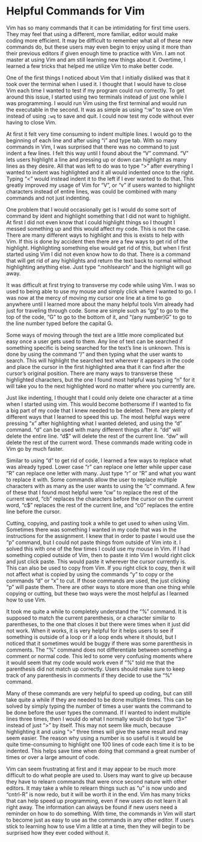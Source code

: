 # Helpful Commands for Vim

Vim has so many commands that it can be intimidating for first time users.  They may feel that using a different, more familiar, editor would make coding more efficient. It may be difficult to remember what all of these new commands do, but these users may even begin to enjoy using it more than their previous editors if given enough time to practice with Vim.  I am not master at using Vim and am still learning new things about it.  Overtime, I learned a few tricks that helped me utilize Vim to make better code.

One of the first things I noticed about Vim that I initially disliked was that it took over the terminal when I used it.  I thought that I would have to close Vim each time I wanted to test if my program could run correctly.  To get around this issue, I started using two terminals instead of just one while I was programming.  I would run Vim using the first terminal and would run the executable in the second.  It was as simple as using “:w” to save on Vim instead of using `:wq` to save and quit. I could now test my code without ever having to close Vim.

At first it felt very time consuming to indent multiple lines. I would go to the beginning of each line and after using “i” and type tab.  With so many commands in Vim, I was surprised that there was no command to just indent a few lines.  I felt this way until I found about the “V” command.  “V” lets users highlight a line and pressing up or down can highlight as many lines as they desire.  All that was left to do was to type “>” after everything I wanted to indent was highlighted and it all would indented once to the right. Typing “<” would instead indent it to the left if I ever wanted to do that.  This greatly improved my usage of Vim for “V”, or “v” if users wanted to highlight characters instead of entire lines, was could be combined with many commands and not just indenting.

One problem that I would occasionally get is I would do some sort of command by ident and highlight something that I did not want to highlight. At first I did not even know that I could highlight things so I thought I messed something up and this would affect my code.  This is not the case. There are many different ways to highlight and this is exists to help with Vim.  If this is done by accident then there are a few ways to get rid of the highlight. Highlighting something else would get rid of this, but when I first started using Vim I did not even know how to do that. There is a command that will get rid of any highlights and return the text back to normal without highlighting anything else. Just type “:nohlsearch” and the highlight will go away.

It was difficult at first trying to transverse my code while using Vim.  I was so used to being able to use my mouse and simply click where I wanted to go. I was now at the mercy of moving my cursor one line at a time to go anywhere until I learned more about the many helpful tools Vim already had just for traveling through code.  Some are simple such as “gg” to go to the top of the code, “G” to go to the bottom of it, and “(any number)G” to go to the line number typed before the capital G.

Some ways of moving through the text are a little more complicated but easy once a user gets used to them.  Any line of text can be searched if something specific is being searched for the text’s line is unknown.  This is done by using the command “/” and then typing what the user wants to search.  This will highlight the searched text wherever it appears in the code and place the cursor in the first highlighted area that it can find after the cursor’s original position.  There are many ways to transverse these highlighted characters, but the one I found most helpful was typing “n” for it will take you to the next highlighted word no matter where you currently are.

Just like indenting, I thought that I could only delete one character at a time when I started using vim.  This would become bothersome if I wanted to fix a big part of my code that I knew needed to be deleted.  There are plenty of different ways that I learned to speed this up.  The most helpful ways were pressing “x” after highlighting what I wanted deleted, and using the “d” command.  “d” can be used with many different things after it. “dd” will delete the entire line. “d$” will delete the rest of the current line. “dw” will delete the rest of the current word.  These commands made writing code in Vim go by much faster.

Similar to using “d” to get rid of code, I learned a few ways to replace what was already typed. Lower case “r” can replace one letter while upper case “R” can replace one letter with many.  Just type “r” or “R” and what you want to replace it with.  Some commands allow the user to replace multiple characters with as many as the user wants to using the “c” command. A few of these that I found most helpful were “cw” to replace the rest of the current word, “cb” replaces the characters before the cursor on the current word, “c$” replaces the rest of the current line, and “c0” replaces the entire line before the cursor.

Cutting, copying, and pasting took a while to get used to when using Vim. Sometimes there was something I wanted in my code that was in the instructions for the assignment.  I knew that in order to paste I would use the “p” command, but I could not paste things from outside of Vim into it.  I solved this with one of the few times I could use my mouse in Vim.  If I had something copied outside of Vim, then to paste it into Vim I would right click and just click paste.  This would paste it wherever the cursor currently is.  This can also be used to copy from Vim.  If you right click to copy, then it will not affect what is copied by using the commands “y” to copy or the commands “d” or “x” to cut.  If those commands are used, the just clicking “p” will paste them.  There are other ways to store more than one thing while copying or cutting, but these two ways were the most helpful as I learned how to use Vim.

It took me quite a while to completely understand the “%” command.  It is supposed to match the current parenthesis, or a character similar to parentheses, to the one that closes it but there were times when it just did not work.  When it works, it is very helpful for it helps users to see if something is outside of a loop or if a loop ends where it should, but I noticed that it sometimes would be buggy if there was some parenthesis in comments.  The “%” command does not differentiate between something a comment or normal code.  This led to some very confusing moments where it would seem that my code would work even if “%” told me that the parenthesis did not match up correctly.  Users should make sure to keep track of any parenthesis in comments if they decide to use the “%” command.

Many of these commands are very helpful to speed up coding, but can still take quite a while if they are needed to be done multiple times.  This can be solved by simply typing the number of times a user wants the command to be done before the user types the command.  If I wanted to indent multiple lines three times, then I would do what I normally would do but type “3>” instead of just “>” by itself.  This may not seem like much, because highlighting it and using “>” three times will give the same result and may seem easier.  The reason why using a number is so useful is it would be quite time-consuming to highlight one 100 lines of code each time it is to be indented. This helps save time when doing that command a great number of times or over a large amount of code.

Vim can seem frustrating at first and it may appear to be much more difficult to do what people are used to. Users may want to give up because they have to relearn commands that were once second nature with other editors.  It may take a while to relearn things such as “u” is now undo and “cntrl-R” is now redo, but it will be worth it in the end.  Vim has many tricks that can help speed up programming, even if new users do not learn it all right away.  The information can always be found if new users need a reminder on how to do something.  With time, the commands in Vim will start to become just as easy to use as the commands in any other editor.  If users stick to learning how to use Vim a little at a time, then they will begin to be surprised how they ever coded without it.
